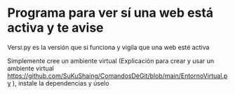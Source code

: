 # Programa para ver sí una web está activa y te avise

Versi.py es la versión que si funciona y vigila que una web esté activa

Simplemente cree un ambiente virtual (Explicación para crear y usar un ambiente virtual https://github.com/SuKuShaing/ComandosDeGit/blob/main/EntornoVirtual.py ), instale la dependencias y úselo